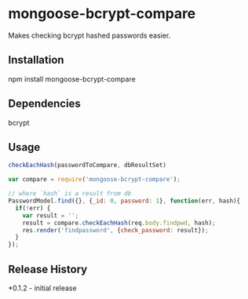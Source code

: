 mongoose-bcrypt-compare
=======================

Makes checking bcrypt hashed passwords easier. 

## Installation

npm install mongoose-bcrypt-compare

## Dependencies
bcrypt

## Usage

```javascript
checkEachHash(passwordToCompare, dbResultSet)

var compare = require('mongoose-bcrypt-compare');

// where `hash` is a result from db
PasswordModel.find({}, {_id: 0, password: 1}, function(err, hash){
  if(!err) {
    var result = '';
    result = compare.checkEachHash(req.body.findpwd, hash);
    res.render('findpassword', {check_password: result});
  }
});
```

## Release History

*0.1.2 - initial release
